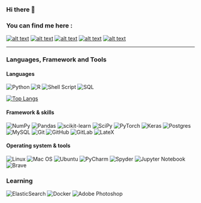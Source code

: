 ### Hi there 👋


### You can find me here :

[![alt text][1.1]][1]
[![alt text][1.2]][2]
[![alt text][1.3]][3]
[![alt text][1.4]][3]
[![alt text][1.5]][3]

<!-- Links to your social media accounts -->

[1]: mailto:enzo.ramirezc@gmail.com
[2]: https://www.linkedin.com/in/enzorc1/
[3]: https://gitlab.com/enzoramirez


[1.1]: https://img.shields.io/badge/Gmail-D14836?style=for-the-badge&logo=gmail&logoColor=white
[1.2]: https://img.shields.io/badge/linkedin-%230077B5.svg?style=for-the-badge&logo=linkedin&logoColor=white
[1.3]: https://img.shields.io/badge/gitlab-%23181717.svg?style=for-the-badge&logo=gitlab
[1.4]: https://img.shields.io/badge/HackerEarth-%232C3454.svg?style=for-the-badge&logo=HackerEarth&logoColor=Blue
[1.5]: https://img.shields.io/badge/LeetCode-000000?style=for-the-badge&logo=LeetCode&logoColor=#d16c06




<!-- 
https://simpleicons.org/
instagram
kaggle
medium
hackerrank
leetcode
codesanbox
-->


------------------

### Languages, Framework and Tools


#### Languages

![Python](https://img.shields.io/badge/python-3670A0?style=static&logo=python&logoColor=ffdd54) 
![R](https://img.shields.io/badge/r-%23276DC3.svg?style=static&logo=r&logoColor=white) 
![Shell Script](https://img.shields.io/badge/shell_script-%23121011.svg?style=static&logo=gnu-bash&logoColor=white)
![SQL](https://img.shields.io/badge/-SQL-3776AB?style=static&logoColor=white)

[![Top Langs](https://github-readme-stats.vercel.app/api/top-langs/?username=enzorc&layout=compact)](https://github.com/anuraghazra/github-readme-stats)

#### Framework & skills

![NumPy](https://img.shields.io/badge/numpy-%23013243.svg?style=static&logo=numpy&logoColor=white)
![Pandas](https://img.shields.io/badge/pandas-%23150458.svg?style=static&logo=pandas&logoColor=white)
![scikit-learn](https://img.shields.io/badge/scikit--learn-%23F7931E.svg?style=static&logo=scikit-learn&logoColor=white)
![SciPy](https://img.shields.io/badge/SciPy-%230C55A5.svg?style=static&logo=scipy&logoColor=%white)
![PyTorch](https://img.shields.io/badge/PyTorch-%23EE4C2C.svg?style=static&logo=PyTorch&logoColor=white)
![Keras](https://img.shields.io/badge/Keras-%23D00000.svg?style=static&logo=Keras&logoColor=white)
![Postgres](https://img.shields.io/badge/postgres-%23316192.svg?style=static&logo=postgresql&logoColor=white)
![MySQL](https://img.shields.io/badge/mysql-%2300f.svg?style=static&logo=mysql&logoColor=white)
![Git](https://img.shields.io/badge/git-%23F05033.svg?style=static&logo=git&logoColor=white)
![GitHub](https://img.shields.io/badge/github-%23121011.svg?style=static&logo=github&logoColor=white)
![GitLab](https://img.shields.io/badge/gitlab-%23181717.svg?style=static&logo=gitlab&logoColor=white)
![LateX](https://img.shields.io/badge/LaTeX-47A141?style=static&logo=LaTeX&logoColor=white)

#### Operating system & tools

![Linux](https://img.shields.io/badge/Linux-FCC624?style=static&logo=linux&logoColor=black)
![Mac OS](https://img.shields.io/badge/mac%20os-000000?style=static&logo=macos&logoColor=F0F0F0)
![Ubuntu](https://img.shields.io/badge/Ubuntu-E95420?style=static&logo=ubuntu&logoColor=white)
![PyCharm](https://img.shields.io/badge/pycharm-143?style=static&logo=pycharm&logoColor=black&color=black&labelColor=green)
![Spyder](https://img.shields.io/badge/Spyder-838485?style=static&logo=spyder%20ide&logoColor=maroon)
![Jupyter Notebook](https://img.shields.io/badge/jupyter-%23FA0F00.svg?style=static&logo=jupyter&logoColor=white)
![Brave](https://img.shields.io/badge/Brave-FB542B?style=static&logo=Brave&logoColor=white)

### Learning

![ElasticSearch](https://img.shields.io/badge/-ElasticSearch-005571?style=static&logo=elasticsearch)
![Docker](https://img.shields.io/badge/docker-%230db7ed.svg?style=static&logo=docker&logoColor=white)
![Adobe Photoshop](https://img.shields.io/badge/adobephotoshop-%2331A8FF.svg?style=static&logo=adobephotoshop&logoColor=white)
